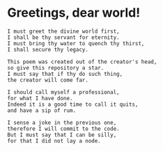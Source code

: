 # Greetings, dear world!

    I must greet the divine world first,
    I shall be thy servant for eternity.
    I must bring thy water to quench thy thirst,
    I shall secure thy legacy.

    This poem was created out of the creator's head,
    so give this repository a star.
    I must say that if thy do such thing,
    the creator will come far.

    I should call myself a professional,
    for what I have done.
    Indeed it is a good time to call it quits,
    and have a sip of rum.

    I sense a joke in the previous one,
    therefore I will commit to the code.
    But I must say that I can be silly,
    for that I did not lay a node.
